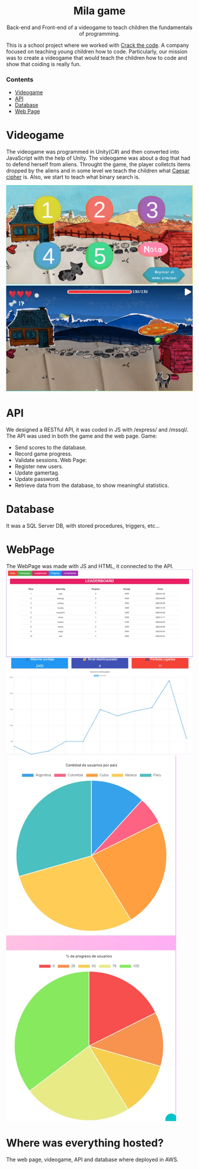 <div align=center>

# Mila game
Back-end and Front-end of a videogame to teach children the fundamentals of programming. 
</div>

This is a school project where we worked with [Crack the code](https://www.crackthecode.la/). A company focused on teaching young children how to code.
Particularly, our mission was to create a videogame that would teach the children how to code and show that coiding is really fun.

### Contents
- [Videogame](#Videogame)
- [API](#API)
- [Database](#Database)
- [Web Page](#WebPage)

# Videogame
The videogame was programmed in Unity(C#) and then converted into JavaScript with the help of Unity. 
The videogame was about a dog that had to defend herself from aliens. Throught the game, the player colletcts items dropped by the
aliens and in some level we teach the children what [Caesar cipher](https://en.wikipedia.org/wiki/Caesar_cipher) is.
Also, we start to teach what binary search is.

![game](/game.jpeg) ![game2](/game1.jpeg)
# API
We designed a RESTful API, it was coded in JS with /express/ and /mssql/.
The API was used in both the game and the web page.
Game:
- Send scores to the database.
- Record game progress.
- Validate sessions.
Web Page:
- Register new users.
- Update gamertag.
- Update password.
- Retrieve data from the database, to show meaningful statistics.
# Database
It was a SQL Server DB, with stored procedures, triggers, etc...
# WebPage
The WebPage was made with JS and HTML, it connected to the API. 
![lb](/lb.jpeg) ![stats](/stats.jpeg) ![stat2](/stats2.jpeg)
# Where was everything hosted?
The web page, videogame, API and database where deployed in AWS.
